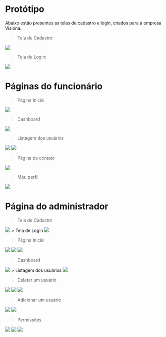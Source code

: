 # Protótipo
Abaixo estão presentes as telas de cadastro e login, criados para a empresa Visiona.
> Tela de Cadastro:

 <img src = "https://github.com/TechForce-ADS/imagens/blob/main/3.png" >
 
> Tela de Login:

 <img src = "https://github.com/TechForce-ADS/imagens/blob/main/2.png" > 
 
 # Páginas do funcionário

> Página Inicial
 <img src = "https://github.com/TechForce-ADS/imagens/blob/main/FUNCION%C3%81RIO.png" > 
 
 > Dashboard
 <img src = "https://github.com/TechForce-ADS/imagens/blob/main/FUNCION%C3%81RIO%20(2).png" > 
 
 > Listagem dos usuários
 <img src = "https://github.com/TechForce-ADS/imagens/blob/main/FUNCION%C3%81RIO%20(3).png" > 
 <img src = "https://github.com/TechForce-ADS/imagens/blob/main/FUNCIONARIO.png" > 
 
 > Página de contato 
 <img src = "https://github.com/TechForce-ADS/imagens/blob/main/FUNCION%C3%81RIO%20(5).png" > 
 
 > Meu perfil
 <img src = "https://github.com/TechForce-ADS/imagens/blob/main/FUNCION%C3%81RIO%20(6).png" > 
 
 # Página do administrador
 > Tela de Cadastro
 <img src = "https://github.com/TechForce-ADS/imagens/blob/main/13.png" >
 > Tela de Login
 <img src = "https://github.com/TechForce-ADS/imagens/blob/main/12.png" >
 
 > Página Inicial
 <img src = "https://github.com/TechForce-ADS/imagens/blob/main/pginicial1.png" >
 <img src = "https://github.com/TechForce-ADS/imagens/blob/main/pginicia2l.png" >
 <img src = "ttps://github.com/TechForce-ADS/imagens/blob/main/pginicial3.png" >
 
 > Dashboard
 <img src = "https://github.com/TechForce-ADS/imagens/blob/main/dashboard-adm.png" >
 > Listagem dos usuários
 <img src = "https://github.com/TechForce-ADS/imagens/blob/main/listagem1.png" >
 
 > Deletar um usuário
 <img src = "https://github.com/TechForce-ADS/imagens/blob/main/listagem2.png" >
 <img src = "https://github.com/TechForce-ADS/imagens/blob/main/listagem-del.png" >
 <img src = "https://github.com/TechForce-ADS/imagens/blob/main/listagem-del2.png" >
 
 > Adicionar um usuário
 <img src = "https://github.com/TechForce-ADS/imagens/blob/main/listagem-add.png" >
 <img src = "https://github.com/TechForce-ADS/imagens/blob/main/add-fun.png" >
 
 >Permissões
 <img src = "https://github.com/TechForce-ADS/imagens/blob/main/perminissoes.png" >
 <img src = "https://github.com/TechForce-ADS/imagens/blob/main/permissoes2.png" >
 <img src = "https://github.com/TechForce-ADS/imagens/blob/main/permissoes3.png" >
 
